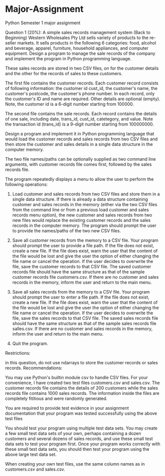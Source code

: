 # Major-Assignment
Python Semester 1 major assignment

Question 1 (20%): A simple sales records management system (Back to Beginning)
Western Wholesales Pty Ltd sells variety of products to the re-seller markets. It sells products in the following 6 categories: food, alcohol and beverage, apparel, furniture, household appliances, and computer equipment. Design a program to manage the sale records of the company and implement the program in Python programming language.

These sales records are stored in two CSV files, on for the customer details and the other for the records of sales to these customers.

The first file contains the customer records. Each customer record consists of following information: the customer id cust_id, the customer's name, the customer's postcode, the customer's phone number. In each record, only the customer's ID and name are required. Other details are optional (empty). Note, the customer id is a 6-digit number starting from 100000.

The second file contains the sale records. Each record contains the details of one sale, including date, trans_id, cust_id, catetegory, and value. Note the transaction id (trans_id) is a 9-digit number starting from 100000000.

Design a program and implement it in Python programming language that would load the customer records and sales records from two CSV files and then store the customer and sales details in a single data structure in the computer memory.

The two file names/paths can be optionally supplied as two command line arguments, with customer records file comes first, followed by the sales records file.

The program repeatedly displays a menu to allow the user to perform the following operations:

1. Load customer and sales records from two CSV files and store them in a single data structure. If there is already a data structure containing customer and sales records in the memory (either via the two CSV files from the command line or from a previous load customer and sales records menu option), the new customer and sales records from two new files would replace the existing customer records and the sales records in the computer memory. The program should prompt the user to provide the names/paths of the two new CSV files.

2. Save all customer records from the memory to a CSV file. Your program should prompt the user to provide a file path. If the file does not exist, create a new file. If the file does exist, warn the user that the content of the file would be lost and give the user the option of either changing the file name or cancel the operation. If the user decides to overwrite the file, save the customer records to that CSV file. The saved customer records file should have the same structure as that of the sample customer records file customers.csv. If there are no customer and sales records in the memory, inform the user and return to the main menu.

3. Save all sales records from the memory to a CSV file. Your program should prompt the user to enter a file path. If the file does not exist, create a new file. If the file does exist, warn the user that the content of the file would be lost and give the user the option of either changing the file name or cancel the operation. If the user decides to overwrite the file, save the sales records to that CSV file. The saved sales records file should have the same structure as that of the sample sales records file salles.csv. If there are no customer and sales records in the memory, inform the user and return to the main menu.

4. Quit the program.

Restrictions:

in this question, do not use ndarrays to store the customer records or sales records.
Recommendations:

You may use Python's builtin module csv to handle CSV files.
For your convenience, I have created two test files customers.csv and sales.csv. The customer records file contains the details of 200 customers while the sales records file contains 1000 sales records. The information inside the files are completely fititious and were randomly generated.

You are required to provide test evidence in your assignment documentation that your program was tested successfully using the above test files

You should test your program using multiple test data sets. You may create a few small test data sets of your own, perhaps containing a dozen customers and several dozens of sales records, and use these small test data sets to test your program first. Once your program works correctly with these small test data sets, you should then test your program using the above large test data set.

When creating your own test files, use the same column names as in customers.csv and sales.csv.
